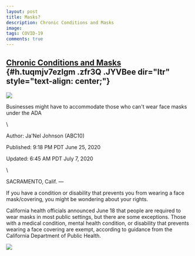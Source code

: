 ```yaml
---
layout: post
title: Masks?
description: Chronic Conditions and Masks
image: 
tags: COVID-19
comments: true
---
```


[Chronic Conditions and Masks](https://www.google.com/url?q=https%3A%2F%2Fwww.abc10.com%2Farticle%2Fnews%2Fhealth%2Fcoronavirus%2Fface-mask-ada%2F103-db4e15d0-6921-4620-b6a8-a12d2dd356a5&sa=D&sntz=1&usg=AFQjCNFMjX-N0mblj-_Bv700bQ9mD8sFrQ) {#h.tuqmjv7ezlgm .zfr3Q .JYVBee dir="ltr" style="text-align: center;"}
----------------------------------------------------------------------------------------------------------------------------------------------------------------------------------------------------------------------------------------------

[![](https://lh4.googleusercontent.com/yNwQApQ80YYtxPg86cgyccl1hJLtaEs0oTZCNDC036U5f1Y-zIT5lsRJgEI_kJmcS5XpEc8U_VX7WGqBkiBSTar9jbiKaCaGLduAgkIlGvqdw24nGZ4=w1280)](https://www.google.com/url?q=https%3A%2F%2Fredcap.med.usc.edu%2Fsurveys%2F%3Fs%3DJ7KEL4YTKT&sa=D&sntz=1&usg=AFQjCNGgmJPVlIxKzdq9Pd16K5HC0kstRQ)

Businesses might have to accommodate those who can't wear face masks
under the ADA

\

Author: Ja'Nel Johnson (ABC10)

Published: 9:18 PM PDT June 25, 2020

Updated: 6:45 AM PDT July 7, 2020

\

SACRAMENTO, Calif. —

If you have a condition or disability that prevents you from wearing a
face mask/covering, you might be wondering about your rights.

California health officials announced June 18 that people are required
to wear masks in most public settings, but there are some exceptions.
Those with a medical condition, mental health condition, or disability
that prevents wearing a face covering are exempt, according to guidance
from the California Department of Public Health.

![](https://lh4.googleusercontent.com/TzVgrm1HJY-C2tUBJw4BSPwy2raQAVlE492VmjYyFdwy4-0rKM87uOR38-fynG1WFi7qXNMTI-rIBdOCLLv6i4_0L92fbnjc5NCOkTcqhCqhscvEWw=w1280)
